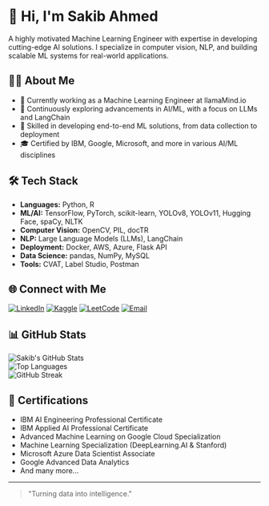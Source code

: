# 👋 Hi, I'm Sakib Ahmed

A highly motivated Machine Learning Engineer with expertise in developing cutting-edge AI solutions. I specialize in computer vision, NLP, and building scalable ML systems for real-world applications.

## 👨‍💻 About Me

- 🔭 Currently working as a Machine Learning Engineer at llamaMind.io
- 🌱 Continuously exploring advancements in AI/ML, with a focus on LLMs and LangChain
- 💼 Skilled in developing end-to-end ML solutions, from data collection to deployment
- 🎓 Certified by IBM, Google, Microsoft, and more in various AI/ML disciplines

## 🛠️ Tech Stack

- **Languages:** Python, R
- **ML/AI:** TensorFlow, PyTorch, scikit-learn, YOLOv8, YOLOv11, Hugging Face, spaCy, NLTK
- **Computer Vision:** OpenCV, PIL, docTR
- **NLP:** Large Language Models (LLMs), LangChain
- **Deployment:** Docker, AWS, Azure, Flask API
- **Data Science:** pandas, NumPy, MySQL
- **Tools:** CVAT, Label Studio, Postman

## 🌐 Connect with Me

[![LinkedIn](https://img.shields.io/badge/LinkedIn-0077B5?style=for-the-badge&logo=linkedin&logoColor=white)](https://linkedin.com/in/sakibahmedai)
[![Kaggle](https://img.shields.io/badge/Kaggle-20BEFF?style=for-the-badge&logo=kaggle&logoColor=white)](https://kaggle.com/skbahmed)
[![LeetCode](https://img.shields.io/badge/LeetCode-FFA116?style=for-the-badge&logo=leetcode&logoColor=black)](https://leetcode.com/SakibAhmedShuva)
[![Email](https://img.shields.io/badge/Email-D14836?style=for-the-badge&logo=gmail&logoColor=white)](mailto:sakibahmedbup@gmail.com)


## 📊 GitHub Stats

![Sakib's GitHub Stats](https://github-readme-stats.vercel.app/api?username=SakibAhmedShuva&show_icons=true&theme=radical&count_private=true&hide=stars)  
![Top Languages](https://github-readme-stats.vercel.app/api/top-langs/?username=SakibAhmedShuva&layout=compact&theme=radical)  
![GitHub Streak](https://github-readme-streak-stats.herokuapp.com/?user=SakibAhmedShuva&theme=radical)


## 📜 Certifications

- IBM AI Engineering Professional Certificate
- IBM Applied AI Professional Certificate
- Advanced Machine Learning on Google Cloud Specialization
- Machine Learning Specialization (DeepLearning.AI & Stanford)
- Microsoft Azure Data Scientist Associate
- Google Advanced Data Analytics
- And many more...

---

> "Turning data into intelligence."
